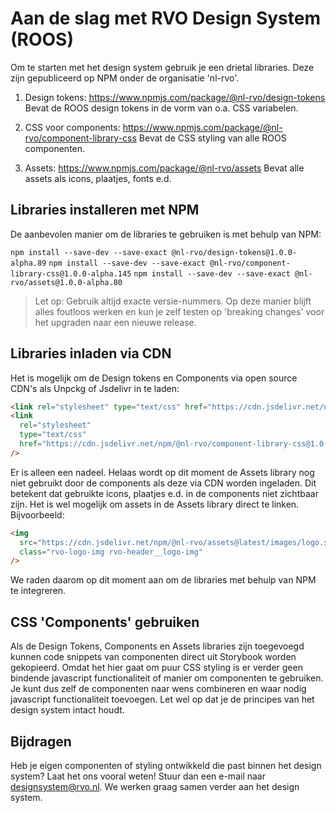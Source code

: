 <!-- @license CC0-1.0 -->

# Aan de slag met RVO Design System (ROOS)

Om te starten met het design system gebruik je een drietal libraries.
Deze zijn gepubliceerd op NPM onder de organisatie 'nl-rvo'.

1. Design tokens: <https://www.npmjs.com/package/@nl-rvo/design-tokens>
   Bevat de ROOS design tokens in de vorm van o.a. CSS variabelen.

2. CSS voor components: <https://www.npmjs.com/package/@nl-rvo/component-library-css>
   Bevat de CSS styling van alle ROOS componenten.

3. Assets: <https://www.npmjs.com/package/@nl-rvo/assets>
   Bevat alle assets als icons, plaatjes, fonts e.d.

## Libraries installeren met NPM

De aanbevolen manier om de libraries te gebruiken is met behulp van NPM:

`npm install --save-dev --save-exact @nl-rvo/design-tokens@1.0.0-alpha.89`
`npm install --save-dev --save-exact @nl-rvo/component-library-css@1.0.0-alpha.145`
`npm install --save-dev --save-exact @nl-rvo/assets@1.0.0-alpha.80`

> Let op: Gebruik altijd exacte versie-nummers. Op deze manier blijft alles foutloos werken en kun je zelf testen op 'breaking changes' voor het upgraden naar een nieuwe release.

## Libraries inladen via CDN

Het is mogelijk om de Design tokens en Components via open source CDN's als Unpckg of Jsdelivr in te laden:

```html
<link rel="stylesheet" type="text/css" href="https://cdn.jsdelivr.net/npm/@nl-rvo/design-tokens@1.0.0-alpha.89" />
<link
  rel="stylesheet"
  type="text/css"
  href="https://cdn.jsdelivr.net/npm/@nl-rvo/component-library-css@1.0.0-alpha.145"
/>
```

Er is alleen een nadeel. Helaas wordt op dit moment de Assets library nog niet gebruikt door de components als deze via CDN worden ingeladen. Dit betekent dat gebruikte icons, plaatjes e.d. in de components niet zichtbaar zijn.
Het is wel mogelijk om assets in de Assets library direct te linken. Bijvoorbeeld:

```html
<img
  src="https://cdn.jsdelivr.net/npm/@nl-rvo/assets@latest/images/logo.svg"
  class="rvo-logo-img rvo-header__logo-img"
/>
```

We raden daarom op dit moment aan om de libraries met behulp van NPM te integreren.

## CSS 'Components' gebruiken

Als de Design Tokens, Components en Assets libraries zijn toegevoegd kunnen code snippets van componenten direct uit Storybook worden gekopieerd. Omdat het hier gaat om puur CSS styling is er verder geen bindende javascript functionaliteit of manier om componenten te gebruiken.
Je kunt dus zelf de componenten naar wens combineren en waar nodig javascript functionaliteit toevoegen. Let wel op dat je de principes van het design system intact houdt.

## Bijdragen

Heb je eigen componenten of styling ontwikkeld die past binnen het design system? Laat het ons vooral weten!
Stuur dan een e-mail naar [designsystem@rvo.nl](mailto:designsystem@rvo.nl).
We werken graag samen verder aan het design system.
